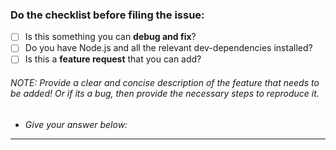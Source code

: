 ### Do the checklist before filing the issue:

- [ ] Is this something you can **debug and fix**?
- [ ] Do you have Node.js and all the relevant dev-dependencies installed?
- [ ] Is this a **feature request** that you can add?

###### NOTE: Provide a clear and concise description of the feature that needs to be added! Or if its a bug, then provide the necessary steps to reproduce it.

- *Give your answer below:*

------------
